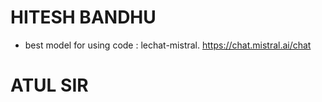 # HITESH BANDHU

- best model for using code : lechat-mistral. https://chat.mistral.ai/chat







# ATUL SIR







